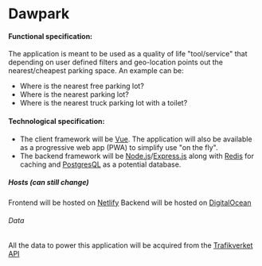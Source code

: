 # Dawpark

#### Functional specification:
The application is meant to be used as a quality of life "tool/service" that depending on user defined filters and geo-location points out the nearest/cheapest parking space. An example can be:

 - Where is the nearest free parking lot?
 - Where is the nearest parking lot?
 - Where is the nearest truck parking lot with a toilet?

#### Technological specification:

 - The client framework will be [Vue](https://vuejs.org/). The application will also be available as a progressive web app (PWA) to simplify use "on the fly".
 - The backend framework will be [Node.js](https://nodejs.org/en/)/[Express.js](https://expressjs.com) along with [Redis](https://redis.io/) for caching and [PostgresQL](https://www.postgresql.org/) as a potential database.

##### Hosts (can still change)
Frontend will be hosted on [Netlify](https://www.netlify.com/)
Backend will be hosted on [DigitalOcean](https://www.digitalocean.com/)

###### Data
All the data to power this application will be acquired from the [Trafikverket API](https://api.trafikinfo.trafikverket.se/API)
